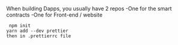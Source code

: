 When building Dapps, you usually have 2 repos
-One for the smart contracts
-One for Front-end / website
    

     npm init 
    yarn add --dev prettier 
    then in .prettierrc file
